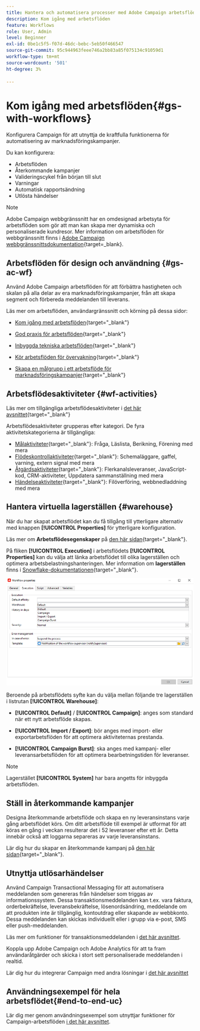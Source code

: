 ```yaml
---
title: Hantera och automatisera processer med Adobe Campaign arbetsflöden
description: Kom igång med arbetsflöden
feature: Workflows
role: User, Admin
level: Beginner
exl-id: 0be1c5f5-f07d-46dc-bebc-5eb50f466547
source-git-commit: 95c944963feee746a2bb83a85f075134c91059d1
workflow-type: tm+mt
source-wordcount: '501'
ht-degree: 3%

---
```


# Kom igång med arbetsflöden{#gs-with-workflows}

Konfigurera Campaign för att utnyttja de kraftfulla funktionerna för automatisering av marknadsföringskampanjer.

Du kan konfigurera:

* Arbetsflöden
* Återkommande kampanjer
* Valideringscykel från början till slut
* Varningar
* Automatisk rapportsändning
* Utlösta händelser

>[!NOTE]
>
>Adobe Campaign webbgränssnitt har en omdesignad arbetsyta för arbetsflöden som gör att man kan skapa mer dynamiska och personaliserade kundresor. Mer information om arbetsflöden för webbgränssnitt finns i [Adobe Campaign webbgränssnittsdokumentation](https://experienceleague.adobe.com/sv/docs/campaign-web/v8/wf/gs-workflows){target=_blank}.


## Arbetsflöden för design och användning {#gs-ac-wf}

Använd Adobe Campaign arbetsflöden för att förbättra hastigheten och skalan på alla delar av era marknadsföringskampanjer, från att skapa segment och förbereda meddelanden till leverans.

Läs mer om arbetsflöden, användargränssnitt och körning på dessa sidor:

* [Kom igång med arbetsflöden](https://experienceleague.adobe.com/docs/campaign/automation/workflows/introduction/about-workflows.html?lang=sv-SE){target="_blank"}

* [God praxis för arbetsflöden](https://experienceleague.adobe.com/docs/campaign/automation/workflows/introduction/workflow-best-practices.html?lang=sv-SE){target="_blank"}

* [Inbyggda tekniska arbetsflöden](https://experienceleague.adobe.com/docs/campaign/automation/workflows/introduction/wf-type/technical-workflows.html?lang=sv-SE){target="_blank"}

* [Kör arbetsflöden för övervakning](https://experienceleague.adobe.com/docs/campaign/automation/workflows/monitoring-workflows/monitor-workflow-execution.html?lang=sv-SE){target="_blank"}

* [Skapa en målgrupp i ett arbetsflöde för marknadsföringskampanjer](https://experienceleague.adobe.com/docs/campaign/automation/campaign-orchestration/marketing-campaign-target.html?lang=sv-SE){target="_blank"}

## Arbetsflödesaktiviteter {#wf-activities}

Läs mer om tillgängliga arbetsflödesaktiviteter i [det här avsnittet](https://experienceleague.adobe.com/docs/campaign/automation/workflows/wf-activities/activities.html?lang=sv-SE){target="_blank"}

Arbetsflödesaktiviteter grupperas efter kategori. De fyra aktivitetskategorierna är tillgängliga:

* [Målaktiviteter](https://experienceleague.adobe.com/docs/campaign/automation/workflows/wf-activities/targeting-activities/targeting-activities.html?lang=sv-SE){target="_blank"}: Fråga, Läslista, Berikning, Förening med mera
* [Flödeskontrollaktiviteter](https://experienceleague.adobe.com/docs/campaign/automation/workflows/wf-activities/flow-control-activities/flow-control-activities.html?lang=sv-SE){target="_blank"}: Schemaläggare, gaffel, varning, extern signal med mera
* [Åtgärdsaktiviteter](https://experienceleague.adobe.com/docs/campaign/automation/workflows/wf-activities/action-activities/action-activities.html?lang=sv-SE){target="_blank"}: Flerkanalsleveranser, JavaScript-kod, CRM-aktiviteter, Uppdatera sammanställning med mera
* [Händelseaktiviteter](https://experienceleague.adobe.com/docs/campaign/automation/workflows/wf-activities/event-activities/event-activities.html?lang=sv-SE){target="_blank"}: Filöverföring, webbnedladdning med mera

<!--
### Change data source activity {#change-data-source-activity}

The **[!UICONTROL Change data source]** activity allows you to change the data source of a workflow **[!UICONTROL Working table]**. This provides more flexibility to manage data across different data sources such as FDA, FFDA and local database.

The **[!UICONTROL Working table]** allows Adobe Campaign workflow to handle data and share data with the workflow activities.
By default, the **[!UICONTROL Working table]** is created in the same database as the source of the data we query on.

For example, when querying the **[!UICONTROL Profiles]** table, stored on the Cloud database, you will create a **[!UICONTROL Working table]** on the same Cloud database.
To change this, you can add the **[!UICONTROL Change Data Source]** activity to choose a different data source for your **[!UICONTROL Working table]**.

Note that when using the **[!UICONTROL Change Data Source]** activity, you will need to switch back to the Cloud database to continue the workflow execution.

To use the **[!UICONTROL Change Data Source]** activity:

1. Create a workflow.

1. Query your targeted recipients with a **[!UICONTROL Query]** activity. 

    For more information on the **[!UICONTROL Query]** activity, refer to [this page](https://experienceleague.adobe.com/docs/campaign/automation/workflows/wf-activities/targeting-activities/query.html?lang=sv-SE){target="_blank"}.

1. From the **[!UICONTROL Targeting]** tab, add a **[!UICONTROL Change data source]** activity and double-click it to select **[!UICONTROL Default data source]**.
    
    The working table, which contains the result of your query, is then moved to the default PostgreSQL database.

1. From the **[!UICONTROL Actions]** tab, drag and drop a **[!UICONTROL JavaScript code]** activity to perform unitary operations on the working table.

    For more information on the **[!UICONTROL JavaScript code]** activity, refer to [this page](https://experienceleague.adobe.com/docs/campaign/automation/workflows/wf-activities/action-activities/sql-code-and-javascript-code.html?lang=sv-SE){target="_blank"}.

1. Add another **[!UICONTROL Change data source]** activity to switch back to the Cloud database. 
    
    Double-click your activity and select **[!UICONTROL Active FDA external account]** then the corresponding external account.

1. You can now start your workflow.
-->

## Hantera virtuella lagerställen {#warehouse}

När du har skapat arbetsflödet kan du få tillgång till ytterligare alternativ med knappen **[!UICONTROL Properties]** för ytterligare konfiguration.

Läs mer om **Arbetsflödesegenskaper** på [den här sidan](https://experienceleague.adobe.com/docs/campaign/automation/workflows/advanced-management/workflow-properties.html?lang=sv-SE){target="_blank"}.

På fliken **[!UICONTROL Execution]** i arbetsflödets **[!UICONTROL Properties]** kan du välja att länka arbetsflödet till olika lagerställen och optimera arbetsbelastningshanteringen. Mer information om **lagerställen** finns i [Snowflake-dokumentationen](https://docs.snowflake.com/en/user-guide/warehouses-overview.html){target="_blank"}.

![](assets/warehouse.png)

Beroende på arbetsflödets syfte kan du välja mellan följande tre lagerställen i listrutan **[!UICONTROL Warehouse]**:

* **[!UICONTROL Default]** / **[!UICONTROL Campaign]**: anges som standard när ett nytt arbetsflöde skapas.

* **[!UICONTROL Import / Export]**: bör anges med import- eller exportarbetsflöden för att optimera aktiviteternas prestanda.

* **[!UICONTROL Campaign Burst]**: ska anges med kampanj- eller leveransarbetsflöden för att optimera bearbetningstiden för leveranser.

>[!NOTE]
>
>Lagerstället **[!UICONTROL System]** har bara angetts för inbyggda arbetsflöden.

## Ställ in återkommande kampanjer

Designa återkommande arbetsflöde och skapa en ny leveransinstans varje gång arbetsflödet körs. Om ditt arbetsflöde till exempel är utformat för att köras en gång i veckan resulterar det i 52 leveranser efter ett år. Detta innebär också att loggarna separeras av varje leveransinstans.

Lär dig hur du skapar en återkommande kampanj på [den här sidan](https://experienceleague.adobe.com/docs/campaign/automation/campaign-orchestration/recurring-periodic-campaigns.html?lang=sv-SE){target="_blank"}.


## Utnyttja utlösarhändelser

Använd Campaign Transactional Messaging för att automatisera meddelanden som genereras från händelser som triggas av informationssystem. Dessa transaktionsmeddelanden kan t.ex. vara faktura, orderbekräftelse, leveransbekräftelse, lösenordsändring, meddelande om att produkten inte är tillgänglig, kontoutdrag eller skapande av webbkonto. Dessa meddelanden kan skickas individuellt eller i grupp via e-post, SMS eller push-meddelanden.

Läs mer om funktioner för transaktionsmeddelanden i [det här avsnittet](../send/transactional.md).

Koppla upp Adobe Campaign och Adobe Analytics för att ta fram användaråtgärder och skicka i stort sett personaliserade meddelanden i realtid.

Lär dig hur du integrerar Campaign med andra lösningar i [det här avsnittet](../start/connect.md)


## Användningsexempel för hela arbetsflödet{#end-to-end-uc}

Lär dig mer genom användningsexempel som utnyttjar funktioner för Campaign-arbetsflöden [i det här avsnittet](../../automation/workflow/workflow-use-cases.md).

